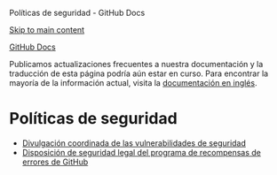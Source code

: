 Políticas de seguridad - GitHub Docs

[Skip to main content](#main-content)

[](/es)[GitHub Docs](/es)

Publicamos actualizaciones frecuentes a nuestra documentación y la traducción de esta página podría aún estar en curso. Para encontrar la mayoría de la información actual, visita la [documentación en inglés](/en).

Políticas de seguridad
==========

* [Divulgación coordinada de las vulnerabilidades de seguridad](/es/site-policy/security-policies/coordinated-disclosure-of-security-vulnerabilities)
* [Disposición de seguridad legal del programa de recompensas de errores de GitHub](/es/site-policy/security-policies/github-bug-bounty-program-legal-safe-harbor)
